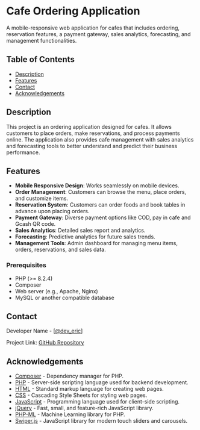 # Cafe Ordering Application

A mobile-responsive web application for cafes that includes ordering, reservation features, a payment gateway, sales analytics, forecasting, and management functionalities.

## Table of Contents

- [Description](#description)
- [Features](#features)
- [Contact](#contact)
- [Acknowledgements](#acknowledgements)

## Description

This project is an ordering application designed for cafes. It allows customers to place orders, make reservations, and process payments online. The application also provides cafe management with sales analytics and forecasting tools to better understand and predict their business performance.

## Features

- **Mobile Responsive Design**: Works seamlessly on mobile devices.
- **Order Management**: Customers can browse the menu, place orders, and customize items.
- **Reservation System**: Customers can order foods and book tables in advance upon placing orders.
- **Payment Gateway**: Diverse payment options like COD, pay in cafe and Gcash QR code.
- **Sales Analytics**: Detailed sales report and analytics.
- **Forecasting**: Predictive analytics for future sales trends.
- **Management Tools**: Admin dashboard for managing menu items, orders, reservations, and sales data.

### Prerequisites

- PHP (>= 8.2.4)
- Composer
- Web server (e.g., Apache, Nginx)
- MySQL or another compatible database

## Contact

Developer Name - [[@dev_eric](https://x.com/x_jstme)]

Project Link: [GitHub Repository]([https://github.com/13coles/chessburger-app](https://github.com/13coles/chessburger-app/tree/master))

## Acknowledgements

- [Composer](https://getcomposer.org/) - Dependency manager for PHP.
- [PHP](https://www.php.net/) - Server-side scripting language used for backend development.
- [HTML](https://developer.mozilla.org/en-US/docs/Web/HTML) - Standard markup language for creating web pages.
- [CSS](https://developer.mozilla.org/en-US/docs/Web/CSS) - Cascading Style Sheets for styling web pages.
- [JavaScript](https://developer.mozilla.org/en-US/docs/Web/JavaScript) - Programming language used for client-side scripting.
- [jQuery](https://jquery.com/) - Fast, small, and feature-rich JavaScript library.
- [PHP-ML](https://php-ml.org/) - Machine Learning library for PHP.
- [Swiper.js](https://swiperjs.com/) - JavaScript library for modern touch sliders and carousels.
